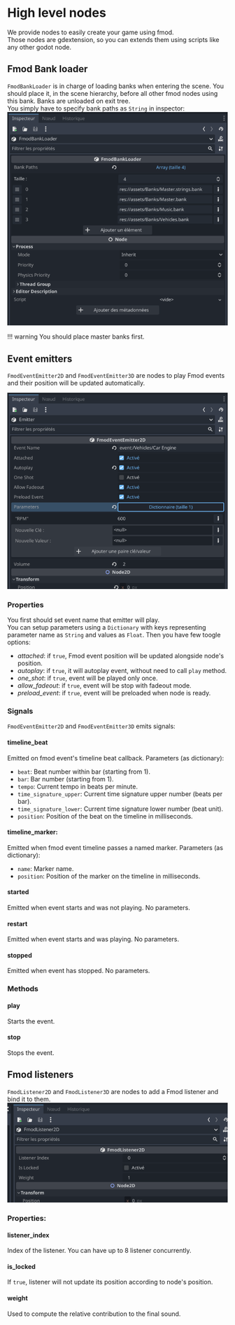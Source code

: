 # High level nodes

We provide nodes to easily create your game using fmod.  
Those nodes are gdextension, so you can extends them using scripts like any other godot node.

## Fmod Bank loader

`FmodBankLoader` is in charge of loading banks when entering the scene. You should place it, in the scene hierarchy,
before all other fmod nodes using this bank. Banks are unloaded on exit tree.  
You simply have to specify bank paths as `String` in inspector:  
![fmod-bank-image]

!!! warning
    You should place master banks first.

## Event emitters

`FmodEventEmitter2D` and `FmodEventEmitter3D` are nodes to play Fmod events and their position will be updated
automatically.

![emitter-image]

### Properties

You first should set event name that emitter will play.  
You can setup parameters using a `Dictionary` with keys representing parameter name as `String` and values as `Float`.
Then you have few toogle options:  
- *attached*: if `true`, Fmod event position will be updated alongside node's position.
- *autoplay*: if `true`, it will autoplay event, without need to call `play` method.
- *one_shot*: if `true`, event will be played only once.
- *allow_fadeout*: if `true`, event will be stop with fadeout mode.
- *preload_event*: if `true`, event will be preloaded when node is ready.

### Signals

`FmodEventEmitter2D` and `FmodEventEmitter3D` emits signals:
#### timeline_beat
Emitted on fmod event's timeline beat callback.
Parameters (as dictionary):
- `beat`: Beat number within bar (starting from 1).
- `bar`: Bar number (starting from 1).
- `tempo`: Current tempo in beats per minute.
- `time_signature_upper`: Current time signature upper number (beats per bar).
- `time_signature_lower`: Current time signature lower number (beat unit).
- `position`: Position of the beat on the timeline in milliseconds.

#### timeline_marker: 
Emitted when fmod event timeline passes a named marker.
Parameters (as dictionary):
- `name`: Marker name.
- `position`: Position of the marker on the timeline in milliseconds.

#### started
Emitted when event starts and was not playing.
No parameters.

#### restart
Emitted when event starts and was playing.
No parameters.

#### stopped
Emitted when event has stopped.
No parameters.

### Methods

#### play
Starts the event.

#### stop
Stops the event.

## Fmod listeners

`FmodListener2D` and `FmodListener3D` are nodes to add a Fmod listener and bind it to them.
![listener-image]

### Properties:

#### listener_index
Index of the listener. You can have up to 8 listener concurrently.
#### is_locked
If `true`, listener will not update its position according to node's position.
#### weight
Used to compute the relative contribution to the final sound.


[fmod-bank-image]: ./assets/fmod-bank.png
[emitter-image]: ./assets/emitter.png
[listener-image]: ./assets/listeners.png